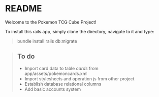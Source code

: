 # README

Welcome to the Pokemon TCG Cube Project!

To install this rails app, simply clone the directory, navigate to it and type:
>bundle install
>rails db:migrate

> To do
> -----
> * Import card data to table *cards* from app/assets/pokemoncards.xml
> * Import stylesheets and operation js from other project
> * Establish database relational columns
> * Add basic accounts system
